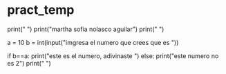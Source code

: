 # pract_temp
print(" ")
print("martha sofia nolasco aguilar")
print(" ")

a = 10
b = int(input("imgresa el numero que crees que es "))

if b==a:
    print("este es el numero, adivinaste ")
else:
    print("este numero no es 2")
print(" ")

